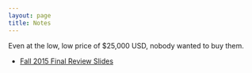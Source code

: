 ```yaml
---
layout: page
title: Notes
---
```


<p class="message">
    Even at the low, low price of $25,000 USD, nobody wanted to buy them.
</p>

* [Fall 2015 Final Review Slides](https://docs.google.com/presentation/d/1bILyUkV2OkMIQ6GNKsc56_4-rNZ1TVw0M_bGELtM-3E/edit?usp=sharing)
